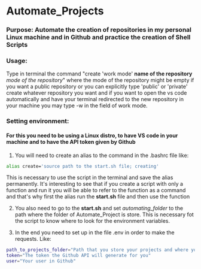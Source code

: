 # Automate_Projects

### Purpose: Automate the creation of repositories in my personal Linux machine and in Github and practice the creation of Shell Scripts

### Usage:

Type in terminal the command "create 'work mode' **name of the repository** _mode of the repository_" where the mode of the repository might be empty if you want a public repository or you can explicitly type 'public' or 'private' create whatever repository you want and if you want to open the vs code automatically and have your terminal redirected to the new repository in your machine you may type -w in the field of work mode.

### Setting environment:

#### For this you need to be using a Linux distro, to have VS code in your machine and to have the API token given by Github
 
1. You will need to create an alias to the command in the .bashrc file like:
```bash
alias create='source path to the start.sh file; creating'
```
This is necessary to use the script in the terminal and save the alias permanently.
It's interesting to see that if you create a script with only a function and run it you will be able to refer to the function as a command and that's why first the alias run the **start.sh** file and then use the function

2. You also need to go to the **start.sh** and set _automating_folder_ to the path where the folder of Automate_Project is store. This is necessary fot the script to know where to look for the environment variables.

3. In the end you need to set up in the file .env in order to make the requests. Like:
```bash
path_to_projects_folder="Path that you store your projects and where you want the script to create the repository"
token="The token the Github API will generate for you"
user="Your user in Github"
```
